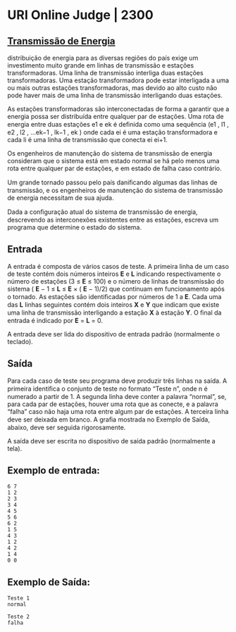 # URI Online Judge | 2300
## [Transmissão de Energia](https://www.urionlinejudge.com.br/judge/en/problems/view/2300)

 distribuição de energia para as diversas regiões do país exige um investimento muito grande em linhas de transmissão e estações transformadoras. Uma linha de transmissão interliga duas estações transformadoras. Uma estação transformadora pode estar interligada a uma ou mais outras estações transformadoras, mas devido ao alto custo não pode haver mais de uma linha de transmissão interligando duas estações.

As estações transformadoras são interconectadas de forma a garantir que a energia possa ser distribuída entre qualquer par de estações. Uma rota de energia entre duas estações e1 e ek é deﬁnida como uma sequência (e1 , l1 , e2 , l2 , ...ek−1 , lk−1 , ek ) onde cada ei é uma estação transformadora e cada li é uma linha de transmissão que conecta ei ei+1.

Os engenheiros de manutenção do sistema de transmissão de energia consideram que o sistema está em estado normal se há pelo menos uma rota entre qualquer par de estações, e em estado de falha caso contrário.

Um grande tornado passou pelo país daniﬁcando algumas das linhas de transmissão, e os engenheiros de manutenção do sistema de transmissão de energia necessitam de sua ajuda.

Dada a conﬁguração atual do sistema de transmissão de energia, descrevendo as interconexões existentes entre as estações, escreva um programa que determine o estado do sistema.

## Entrada


A entrada é composta de vários casos de teste. A primeira linha de um caso de teste contém dois números inteiros **E** e **L** indicando respectivamente o número de estações (3 ≤ **E** ≤ 100) e o número de linhas de transmissão do sistema ( **E** − 1 ≤ **L** ≤ **E** × ( **E** − 1)/2) que continuam em funcionamento após o tornado. As estações são identiﬁcadas por números de 1 a **E**. Cada uma das **L** linhas seguintes contém dois inteiros **X** e **Y** que indicam que existe uma linha de transmissão interligando a estação **X** à estação **Y**. O ﬁnal da entrada é indicado por **E** = **L** = 0.

A entrada deve ser lida do dispositivo de entrada padrão (normalmente o teclado).

## Saída

Para cada caso de teste seu programa deve produzir três linhas na saída. A primeira identiﬁca o conjunto de teste no formato “Teste n”, onde n é numerado a partir de 1. A segunda linha deve conter a palavra “normal”, se, para cada par de estações, houver uma rota que as conecte, e a palavra “falha” caso não haja uma rota entre algum par de estações. A terceira linha deve ser deixada em branco. A graﬁa mostrada no Exemplo de Saída, abaixo, deve ser seguida rigorosamente.

A saída deve ser escrita no dispositivo de saída padrão (normalmente a tela).

## Exemplo de entrada:   
```
6 7
1 2
2 3
3 4
4 5
5 6
6 2
1 5
4 3
1 2
4 2
1 4
0 0
```
## Exemplo de Saída:
```
Teste 1
normal

Teste 2
falha
```
